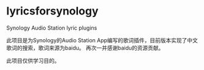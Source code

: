 lyricsforsynology
=================

Synology Audio Station lyric plugins

此项目是为Synology的Audio Station App编写的歌词插件，目前版本实现了中文歌词的搜索，歌词来源为baidu。
再次一并感谢baidu的资源贡献。

此项目仅供学习目的。
